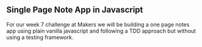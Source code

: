 ## Single Page Note App in Javascript

For our week 7 challenge at Makers we will be building a one page notes app using plain vanilla javascript and following a TDD approach but without using a testing framework.
